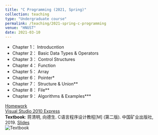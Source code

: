 ```yaml
---
title: "C Programming (2021, Spring)"
collection: teaching
type: "Undergraduate course"
permalink: /teaching/2021-spring-c-programming
venue: "HNUST"
date: 2021-03-10
---
```

* Chapter 1： Introducntion
* Chapter 2： Basic Data Types & Operators
* Chapter 3： Control Structures
* Chapter 4： Function
* Chapter 5： Array
* Chapter 6： Pointer*
* Chapter 7： Structure & Union**
* Chapter 8： File**
* Chapter 9： Algorithms & Examples***

[Homework](https://github.com/guoshengkang/guoshengkang.github.io/blob/master/_teaching/2021-spring-c-programming-HW.md)  
[Visual Studio 2010 Express](https://pan.baidu.com/s/1jH0P9Gf2ytXe8xYI_USZ0w )  
**Textbook**: 蒋清明, 向德生. C语言程序设计教程[M] (第二版). 中国矿业出版社, 2019. [Slides](https://pan.baidu.com/s/185szJ-U2vFg9ZXnxDDbjEw)  
![Textbook](http://guoshengkang.github.io/files/2021_Spring_C_Programming-教材封面.jpg)